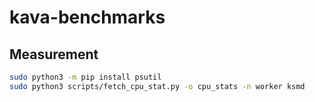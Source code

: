 # kava-benchmarks

Measurement
-----------

```bash
sudo python3 -m pip install psutil
sudo python3 scripts/fetch_cpu_stat.py -o cpu_stats -n worker ksmd
```

